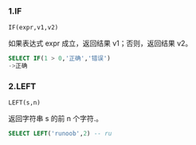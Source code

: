 ### 1.IF

`IF(expr,v1,v2)`

如果表达式 expr 成立，返回结果 v1；否则，返回结果 v2。

```sql
SELECT IF(1 > 0,'正确','错误')    
->正确
```

### 2.LEFT

`LEFT(s,n)`

返回字符串 s 的前 n 个字符.。

```sql
SELECT LEFT('runoob',2) -- ru
```

